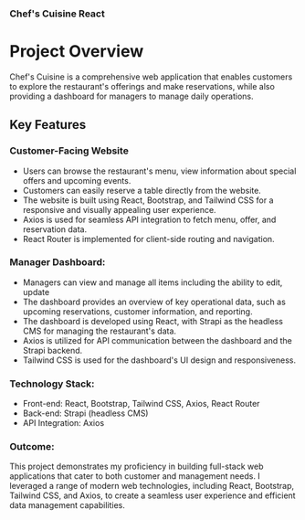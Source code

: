 ### Chef's Cuisine React
# Project Overview

Chef's Cuisine is a comprehensive web application that enables customers to explore the restaurant's offerings and make reservations, while also providing a dashboard for managers to manage daily operations.

## Key Features
### Customer-Facing Website
- Users can browse the restaurant's menu, view information about special offers and upcoming events.
- Customers can easily reserve a table directly from the website.
- The website is built using React, Bootstrap, and Tailwind CSS for a responsive and visually appealing user experience.
- Axios is used for seamless API integration to fetch menu, offer, and reservation data.
- React Router is implemented for client-side routing and navigation.


### Manager Dashboard:
- Managers can view and manage all items including the ability to edit, update
- The dashboard provides an overview of key operational data, such as upcoming reservations, customer information, and reporting.
- The dashboard is developed using React, with Strapi as the headless CMS for managing the restaurant's data.
- Axios is utilized for API communication between the dashboard and the Strapi backend.
- Tailwind CSS is used for the dashboard's UI design and responsiveness.

### Technology Stack:
- Front-end: React, Bootstrap, Tailwind CSS, Axios, React Router
- Back-end: Strapi (headless CMS)
- API Integration: Axios

### Outcome:
This project demonstrates my proficiency in building full-stack web applications that cater to both customer and management needs. I leveraged a range of modern web technologies, including React, Bootstrap, Tailwind CSS, and Axios, to create a seamless user experience and efficient data management capabilities.
